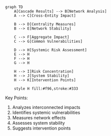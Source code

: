 ```mermaid
graph TD
    A[Cascade Results] --> B[Network Analysis]
    A --> C[Cross-Entity Impact]
    
    B --> D[Centrality Measures]
    B --> E[Network Stability]
    
    C --> F[Aggregate Impact]
    C --> G[Common Vulnerabilities]
    
    D --> H[Systemic Risk Assessment]
    E --> H
    F --> H
    G --> H
    
    H --> I[Risk Concentration]
    H --> J[System Stability]
    H --> K[Intervention Points]
    
    style H fill:#f96,stroke:#333
```

Key Points:
1. Analyzes interconnected impacts
2. Identifies systemic vulnerabilities
3. Measures network effects
4. Assesses system stability
5. Suggests intervention points